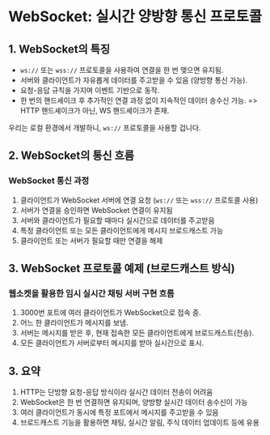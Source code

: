 # WebSocket: 실시간 양방향 통신 프로토콜

## 1. WebSocket의 특징

- `ws://` 또는 `wss://` 프로토콜을 사용하여 연결을 한 번 맺으면 유지됨.
- 서버와 클라이언트가 자유롭게 데이터를 주고받을 수 있음 (양방향 통신 가능).
- 요청-응답 규칙을 가지며 이벤트 기반으로 동작.
- 한 번의 핸드셰이크 후 추가적인 연결 과정 없이 지속적인 데이터 송수신 가능.
=> HTTP 핸드셰이크가 아닌, WS 핸드셰이크가 존재.

우리는 로컬 환경에서 개발하니, `ws://` 프로토콜을 사용할 겁니다.

## 2. WebSocket의 통신 흐름

### WebSocket 통신 과정

1. 클라이언트가 WebSocket 서버에 연결 요청 (`ws://` 또는 `wss://` 프로토콜 사용)
2. 서버가 연결을 승인하면 WebSocket 연결이 유지됨
3. 서버와 클라이언트가 필요할 때마다 실시간으로 데이터를 주고받음
4. 특정 클라이언트 또는 모든 클라이언트에게 메시지 브로드캐스트 가능
5. 클라이언트 또는 서버가 필요할 때만 연결을 해제

## 3. WebSocket 프로토콜 예제 (브로드캐스트 방식)

### 웹소켓을 활용한 임시 실시간 채팅 서버 구현 흐름

1. 3000번 포트에 여러 클라이언트가 WebSocket으로 접속 중.
2. 어느 한 클라이언트가 메시지를 보냄.
3. 서버는 메시지를 받은 후, 현재 접속한 모든 클라이언트에게 브로드캐스트(전송).
4. 모든 클라이언트가 서버로부터 메시지를 받아 실시간으로 표시.

## 3. 요약

1. HTTP는 단방향 요청-응답 방식이라 실시간 데이터 전송이 어려움  
2. WebSocket은 한 번 연결하면 유지되며, 양방향 실시간 데이터 송수신이 가능  
3. 여러 클라이언트가 동시에 특정 포트에서 메시지를 주고받을 수 있음  
4. 브로드캐스트 기능을 활용하면 채팅, 실시간 알림, 주식 데이터 업데이트 등에 유용
